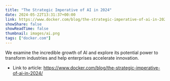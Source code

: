 ```yaml
---
title: "The Strategic Imperative of AI in 2024"
date: 2024-05-22T13:31:37+00:00
link: https://www.docker.com/blog/the-strategic-imperative-of-ai-in-2024/
showShare: false
showReadTime: false
thumbnail: images/ai.png
tags: ["docker.com"]
---
```

We examine the incredible growth of AI and explore its potential power to transform industries and help enterprises accelerate innovation.

- Link to article: https://www.docker.com/blog/the-strategic-imperative-of-ai-in-2024/